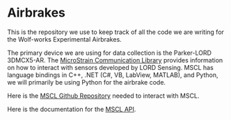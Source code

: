 # Airbrakes
This is the repository we use to keep track of all the code we are writing for the Wolf-works Experimental Airbrakes.

The primary device we are using for data collection is the Parker-LORD 3DMCX5-AR. The [MicroStrain Communication Library](https://lord-microstrain.github.io/MSCL/Documentation/Getting%20Started/index.html?python#introduction) provides information on how to interact with sensors developed by LORD Sensing. MSCL has language bindings in C++, .NET (C#, VB, LabView, MATLAB), and Python, we will primarily be using Python for the airbrake code.

Here is the [MSCL Github Repository](https://github.com/LORD-MicroStrain/MSCL) needed to interact with MSCL.

Here is the documentation for the [MSCL API](https://lord-microstrain.github.io/MSCL/Documentation/MSCL%20API%20Documentation/index.html).
